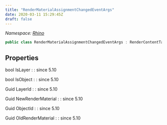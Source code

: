 ```yaml
---
title: "RenderMaterialAssignmentChangedEventArgs"
date: 2020-03-11 15:29:45Z
draft: false
---
```


*Namespace: [Rhino](../)*

```cs
public class RenderMaterialAssignmentChangedEventArgs : RenderContentTableEventArgs
```
## Properties

bool IsLayer
: 
: since 5.10

bool IsObject
: 
: since 5.10

Guid LayerId
: 
: since 5.10

Guid NewRenderMaterial
: 
: since 5.10

Guid ObjectId
: 
: since 5.10

Guid OldRenderMaterial
: 
: since 5.10
